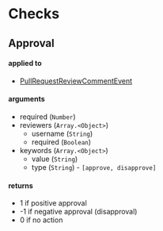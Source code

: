 # Checks

## Approval

#### applied to

* [PullRequestReviewCommentEvent](events.md#pullrequestreviewcommentevent)

#### arguments

* required (`Number`)
* reviewers (`Array.<Object>`)
    * username (`String`)
    * required (`Boolean`)
* keywords (`Array.<Object>`)
    * value (`String`)
    * type (`String`) - `[approve, disapprove]`

#### returns

* 1 if positive approval
* -1 if negative approval (disapproval)
* 0 if no action
